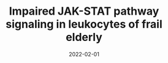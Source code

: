 ---
title: "Impaired JAK-STAT pathway signaling in leukocytes of frail elderly"
collection: publications
permalink: /publication/2020-IA-JAK-STAT-Signaling
date: 2022-02-01
venue: "Immunity & Ageing"
paperurl: '/files/Samson_et_al_2022_Impaired_JAK-STAT_pathway_signaling_frailty.pdf'
link: 'https://doi.org/10.1186/s12979-021-00261-w'
citation: 'L.D. Samson, P.M. Engelfriet, W. M. Monique Verschuren, H.S.J. Picavet, J.A. Ferreira, M. de Zeeuw-Brouwer, A.M. Buisman, A.M.H. Boots, Impaired JAK-STAT pathway signaling in leukocytes of frail elderly, <i>Immunity & Ageing</i>, 2022, DOI: 10.1186/s12979-021-00261-w'
published: true
---